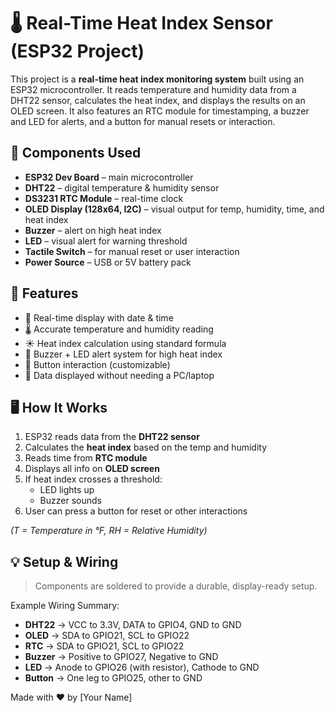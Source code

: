 # 🌡️ Real-Time Heat Index Sensor (ESP32 Project)

This project is a **real-time heat index monitoring system** built using an ESP32 microcontroller. It reads temperature and humidity data from a DHT22 sensor, calculates the heat index, and displays the results on an OLED screen. It also features an RTC module for timestamping, a buzzer and LED for alerts, and a button for manual resets or interaction.

## 🧰 Components Used

- **ESP32 Dev Board** – main microcontroller
- **DHT22** – digital temperature & humidity sensor
- **DS3231 RTC Module** – real-time clock
- **OLED Display (128x64, I2C)** – visual output for temp, humidity, time, and heat index
- **Buzzer** – alert on high heat index
- **LED** – visual alert for warning threshold
- **Tactile Switch** – for manual reset or user interaction
- **Power Source** – USB or 5V battery pack

## 🔧 Features

- 📅 Real-time display with date & time
- 🌡️ Accurate temperature and humidity reading
- ☀️ Heat index calculation using standard formula
- 🔔 Buzzer + LED alert system for high heat index
- 🔘 Button interaction (customizable)
- 💾 Data displayed without needing a PC/laptop

## 🖥️ How It Works

1. ESP32 reads data from the **DHT22 sensor**
2. Calculates the **heat index** based on the temp and humidity
3. Reads time from **RTC module**
4. Displays all info on **OLED screen**
5. If heat index crosses a threshold:
   - LED lights up
   - Buzzer sounds
6. User can press a button for reset or other interactions


*(T = Temperature in °F, RH = Relative Humidity)*

## 💡 Setup & Wiring

> Components are soldered to provide a durable, display-ready setup.

Example Wiring Summary:
- **DHT22** → VCC to 3.3V, DATA to GPIO4, GND to GND
- **OLED** → SDA to GPIO21, SCL to GPIO22
- **RTC** → SDA to GPIO21, SCL to GPIO22
- **Buzzer** → Positive to GPIO27, Negative to GND
- **LED** → Anode to GPIO26 (with resistor), Cathode to GND
- **Button** → One leg to GPIO25, other to GND




Made with ❤️ by [Your Name]


